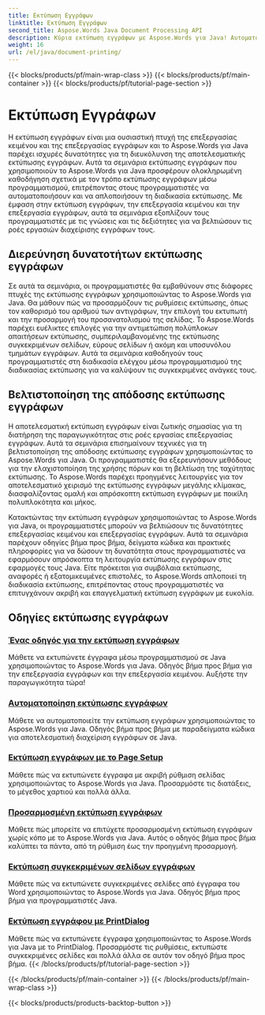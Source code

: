 ```yaml
---
title: Εκτύπωση Εγγράφων
linktitle: Εκτύπωση Εγγράφων
second_title: Aspose.Words Java Document Processing API
description: Κύρια εκτύπωση εγγράφων με Aspose.Words για Java! Αυτοματοποιήστε τις ρυθμίσεις εκτύπωσης, βελτιστοποιήστε την απόδοση και επιτύχετε επαγγελματικά αποτελέσματα χωρίς κόπο.
weight: 16
url: /el/java/document-printing/
---
```


{{< blocks/products/pf/main-wrap-class >}}
{{< blocks/products/pf/main-container >}}
{{< blocks/products/pf/tutorial-page-section >}}

# Εκτύπωση Εγγράφων


Η εκτύπωση εγγράφων είναι μια ουσιαστική πτυχή της επεξεργασίας κειμένου και της επεξεργασίας εγγράφων και το Aspose.Words για Java παρέχει ισχυρές δυνατότητες για τη διευκόλυνση της αποτελεσματικής εκτύπωσης εγγράφων. Αυτά τα σεμινάρια εκτύπωσης εγγράφων που χρησιμοποιούν το Aspose.Words για Java προσφέρουν ολοκληρωμένη καθοδήγηση σχετικά με τον τρόπο εκτύπωσης εγγράφων μέσω προγραμματισμού, επιτρέποντας στους προγραμματιστές να αυτοματοποιήσουν και να απλοποιήσουν τη διαδικασία εκτύπωσης. Με έμφαση στην εκτύπωση εγγράφων, την επεξεργασία κειμένου και την επεξεργασία εγγράφων, αυτά τα σεμινάρια εξοπλίζουν τους προγραμματιστές με τις γνώσεις και τις δεξιότητες για να βελτιώσουν τις ροές εργασιών διαχείρισης εγγράφων τους.

## Διερεύνηση δυνατοτήτων εκτύπωσης εγγράφων

Σε αυτά τα σεμινάρια, οι προγραμματιστές θα εμβαθύνουν στις διάφορες πτυχές της εκτύπωσης εγγράφων χρησιμοποιώντας το Aspose.Words για Java. Θα μάθουν πώς να προσαρμόζουν τις ρυθμίσεις εκτύπωσης, όπως τον καθορισμό του αριθμού των αντιγράφων, την επιλογή του εκτυπωτή και την προσαρμογή του προσανατολισμού της σελίδας. Το Aspose.Words παρέχει ευέλικτες επιλογές για την αντιμετώπιση πολύπλοκων απαιτήσεων εκτύπωσης, συμπεριλαμβανομένης της εκτύπωσης συγκεκριμένων σελίδων, εύρους σελίδων ή ακόμη και υποσυνόλου τμημάτων εγγράφων. Αυτά τα σεμινάρια καθοδηγούν τους προγραμματιστές στη διαδικασία ελέγχου μέσω προγραμματισμού της διαδικασίας εκτύπωσης για να καλύψουν τις συγκεκριμένες ανάγκες τους.

## Βελτιστοποίηση της απόδοσης εκτύπωσης εγγράφων

Η αποτελεσματική εκτύπωση εγγράφων είναι ζωτικής σημασίας για τη διατήρηση της παραγωγικότητας στις ροές εργασίας επεξεργασίας εγγράφων. Αυτά τα σεμινάρια επισημαίνουν τεχνικές για τη βελτιστοποίηση της απόδοσης εκτύπωσης εγγράφων χρησιμοποιώντας το Aspose.Words για Java. Οι προγραμματιστές θα εξερευνήσουν μεθόδους για την ελαχιστοποίηση της χρήσης πόρων και τη βελτίωση της ταχύτητας εκτύπωσης. Το Aspose.Words παρέχει προηγμένες λειτουργίες για τον αποτελεσματικό χειρισμό της εκτύπωσης εγγράφων μεγάλης κλίμακας, διασφαλίζοντας ομαλή και απρόσκοπτη εκτύπωση εγγράφων με ποικίλη πολυπλοκότητα και μήκος.

Κατακτώντας την εκτύπωση εγγράφων χρησιμοποιώντας το Aspose.Words για Java, οι προγραμματιστές μπορούν να βελτιώσουν τις δυνατότητες επεξεργασίας κειμένου και επεξεργασίας εγγράφων. Αυτά τα σεμινάρια παρέχουν οδηγίες βήμα προς βήμα, δείγματα κώδικα και πρακτικές πληροφορίες για να δώσουν τη δυνατότητα στους προγραμματιστές να εφαρμόσουν απρόσκοπτα τη λειτουργία εκτύπωσης εγγράφων στις εφαρμογές τους Java. Είτε πρόκειται για συμβόλαια εκτύπωσης, αναφορές ή εξατομικευμένες επιστολές, το Aspose.Words απλοποιεί τη διαδικασία εκτύπωσης, επιτρέποντας στους προγραμματιστές να επιτυγχάνουν ακριβή και επαγγελματική εκτύπωση εγγράφων με ευκολία.

## Οδηγίες εκτύπωσης εγγράφων

### [Ένας οδηγός για την εκτύπωση εγγράφων](./guide-to-document-printing/)
Μάθετε να εκτυπώνετε έγγραφα μέσω προγραμματισμού σε Java χρησιμοποιώντας το Aspose.Words για Java. Οδηγός βήμα προς βήμα για την επεξεργασία εγγράφων και την επεξεργασία κειμένου. Αυξήστε την παραγωγικότητα τώρα!
### [Αυτοματοποίηση εκτύπωσης εγγράφων](./automating-document-printing/)
Μάθετε να αυτοματοποιείτε την εκτύπωση εγγράφων χρησιμοποιώντας το Aspose.Words για Java. Οδηγός βήμα προς βήμα με παραδείγματα κώδικα για αποτελεσματική διαχείριση εγγράφων σε Java.
### [Εκτύπωση εγγράφων με το Page Setup](./printing-documents-page-setup/)
Μάθετε πώς να εκτυπώνετε έγγραφα με ακριβή ρύθμιση σελίδας χρησιμοποιώντας το Aspose.Words για Java. Προσαρμόστε τις διατάξεις, το μέγεθος χαρτιού και πολλά άλλα.
### [Προσαρμοσμένη εκτύπωση εγγράφων](./customized-document-printing/)
Μάθετε πώς μπορείτε να επιτύχετε προσαρμοσμένη εκτύπωση εγγράφων χωρίς κόπο με το Aspose.Words για Java. Αυτός ο οδηγός βήμα προς βήμα καλύπτει τα πάντα, από τη ρύθμιση έως την προηγμένη προσαρμογή.
### [Εκτύπωση συγκεκριμένων σελίδων εγγράφων](./printing-specific-document-pages/)
Μάθετε πώς να εκτυπώνετε συγκεκριμένες σελίδες από έγγραφα του Word χρησιμοποιώντας το Aspose.Words για Java. Οδηγός βήμα προς βήμα για προγραμματιστές Java.
### [Εκτύπωση εγγράφου με PrintDialog](./print-document-printdialog/)
Μάθετε πώς να εκτυπώνετε έγγραφα χρησιμοποιώντας το Aspose.Words για Java με το PrintDialog. Προσαρμόστε τις ρυθμίσεις, εκτυπώστε συγκεκριμένες σελίδες και πολλά άλλα σε αυτόν τον οδηγό βήμα προς βήμα.
{{< /blocks/products/pf/tutorial-page-section >}}

{{< /blocks/products/pf/main-container >}}
{{< /blocks/products/pf/main-wrap-class >}}

{{< blocks/products/products-backtop-button >}}
